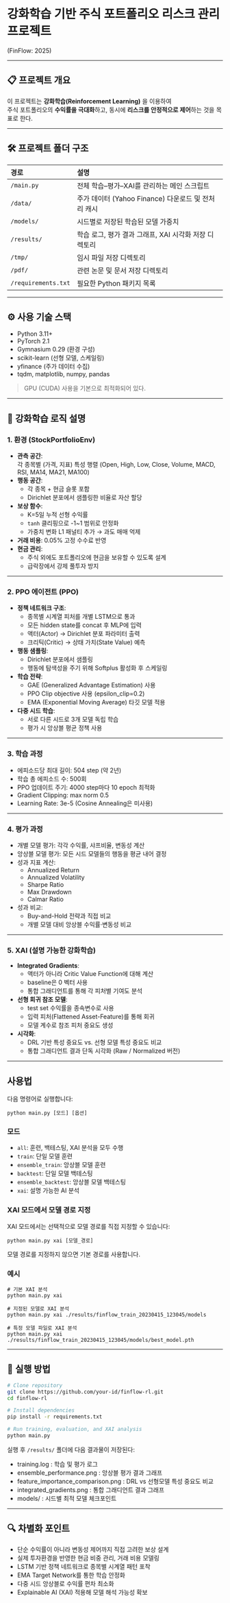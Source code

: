 # 강화학습 기반 주식 포트폴리오 리스크 관리 프로젝트

(FinFlow: 2025)

---

## 📋 프로젝트 개요

이 프로젝트는 **강화학습(Reinforcement Learning)** 을 이용하여  
주식 포트폴리오의 **수익률을 극대화**하고, 동시에 **리스크를 안정적으로 제어**하는 것을 목표로 한다.

---

## 🛠 프로젝트 폴더 구조

| 경로                | 설명                                                  |
| :------------------ | :---------------------------------------------------- |
| `/main.py`          | 전체 학습–평가–XAI를 관리하는 메인 스크립트           |
| `/data/`            | 주가 데이터 (Yahoo Finance) 다운로드 및 전처리 캐시   |
| `/models/`          | 시드별로 저장된 학습된 모델 가중치                    |
| `/results/`         | 학습 로그, 평가 결과 그래프, XAI 시각화 저장 디렉토리 |
| `/tmp/`             | 임시 파일 저장 디렉토리                               |
| `/pdf/`             | 관련 논문 및 문서 저장 디렉토리                       |
| `/requirements.txt` | 필요한 Python 패키지 목록                             |

---

## ⚙️ 사용 기술 스택

- Python 3.11+
- PyTorch 2.1
- Gymnasium 0.29 (환경 구성)
- scikit-learn (선형 모델, 스케일링)
- yfinance (주가 데이터 수집)
- tqdm, matplotlib, numpy, pandas

> GPU (CUDA) 사용을 기본으로 최적화되어 있다.

---

## 🧠 강화학습 로직 설명

### 1. 환경 (StockPortfolioEnv)

- **관측 공간**:  
  각 종목별 (가격, 지표) 특성 행렬 (Open, High, Low, Close, Volume, MACD, RSI, MA14, MA21, MA100)
- **행동 공간**:
  - 각 종목 + 현금 슬롯 포함
  - Dirichlet 분포에서 샘플링한 비율로 자산 할당
- **보상 함수**:
  - K=5일 누적 선형 수익률
  - `tanh` 클리핑으로 -1~1 범위로 안정화
  - 가중치 변화 L1 패널티 추가 → 과도 매매 억제
- **거래 비용**: 0.05% 고정 수수료 반영
- **현금 관리**:
  - 주식 외에도 포트폴리오에 현금을 보유할 수 있도록 설계
  - 급락장에서 강제 풀투자 방지

---

### 2. PPO 에이전트 (PPO)

- **정책 네트워크 구조**:
  - 종목별 시계열 피처를 개별 LSTM으로 통과
  - 모든 hidden state를 concat 후 MLP에 입력
  - 액터(Actor) → Dirichlet 분포 파라미터 출력
  - 크리틱(Critic) → 상태 가치(State Value) 예측
- **행동 샘플링**:
  - Dirichlet 분포에서 샘플링
  - 행동에 탐색성을 주기 위해 Softplus 활성화 후 스케일링
- **학습 전략**:
  - GAE (Generalized Advantage Estimation) 사용
  - PPO Clip objective 사용 (epsilon_clip=0.2)
  - EMA (Exponential Moving Average) 타깃 모델 적용
- **다중 시드 학습**:
  - 서로 다른 시드로 3개 모델 독립 학습
  - 평가 시 앙상블 평균 정책 사용

---

### 3. 학습 과정

- 에피소드당 최대 길이: 504 step (약 2년)
- 학습 총 에피소드 수: 500회
- PPO 업데이트 주기: 4000 step마다 10 epoch 최적화
- Gradient Clipping: max norm 0.5
- Learning Rate: 3e-5 (Cosine Annealing은 미사용)

---

### 4. 평가 과정

- 개별 모델 평가: 각각 수익률, 샤프비율, 변동성 계산
- 앙상블 모델 평가: 모든 시드 모델들의 행동을 평균 내어 결정
- 성과 지표 계산:
  - Annualized Return
  - Annualized Volatility
  - Sharpe Ratio
  - Max Drawdown
  - Calmar Ratio
- 성과 비교:
  - Buy-and-Hold 전략과 직접 비교
  - 개별 모델 대비 앙상블 수익률·변동성 비교

---

### 5. XAI (설명 가능한 강화학습)

- **Integrated Gradients**:
  - 액터가 아니라 Critic Value Function에 대해 계산
  - baseline은 0 벡터 사용
  - 통합 그래디언트를 통해 각 피처별 기여도 분석
- **선형 회귀 참조 모델**:
  - test set 수익률을 종속변수로 사용
  - 입력 피처(Flattened Asset-Feature)를 통해 회귀
  - 모델 계수로 참조 피처 중요도 생성
- **시각화**:
  - DRL 기반 특성 중요도 vs. 선형 모델 특성 중요도 비교
  - 통합 그래디언트 결과 단독 시각화 (Raw / Normalized 버전)

---

## 사용법

다음 명령어로 실행합니다:

```
python main.py [모드] [옵션]
```

### 모드

- `all`: 훈련, 백테스팅, XAI 분석을 모두 수행
- `train`: 단일 모델 훈련
- `ensemble_train`: 앙상블 모델 훈련
- `backtest`: 단일 모델 백테스팅
- `ensemble_backtest`: 앙상블 모델 백테스팅
- `xai`: 설명 가능한 AI 분석

### XAI 모드에서 모델 경로 지정

XAI 모드에서는 선택적으로 모델 경로를 직접 지정할 수 있습니다:

```
python main.py xai [모델_경로]
```

모델 경로를 지정하지 않으면 기본 경로를 사용합니다.

### 예시

```
# 기본 XAI 분석
python main.py xai

# 지정된 모델로 XAI 분석
python main.py xai ./results/finflow_train_20230415_123045/models

# 특정 모델 파일로 XAI 분석
python main.py xai ./results/finflow_train_20230415_123045/models/best_model.pth
```

---

## 🏁 실행 방법

```bash
# Clone repository
git clone https://github.com/your-id/finflow-rl.git
cd finflow-rl

# Install dependencies
pip install -r requirements.txt

# Run training, evaluation, and XAI analysis
python main.py
```

실행 후 `/results/` 폴더에 다음 결과물이 저장된다:

- training.log : 학습 및 평가 로그
- ensemble_performance.png : 앙상블 평가 결과 그래프
- feature_importance_comparison.png : DRL vs 선형모델 특성 중요도 비교
- integrated_gradients.png : 통합 그래디언트 결과 그래프
- models/ : 시드별 최적 모델 체크포인트

---

## 🔍 차별화 포인트

- 단순 수익률이 아니라 변동성 제어까지 직접 고려한 보상 설계
- 실제 투자환경을 반영한 현금 비중 관리, 거래 비용 모델링
- LSTM 기반 정책 네트워크로 종목별 시계열 패턴 포착
- EMA Target Network를 통한 학습 안정화
- 다중 시드 앙상블로 수익률 편차 최소화
- Explainable AI (XAI) 적용해 모델 해석 가능성 확보
